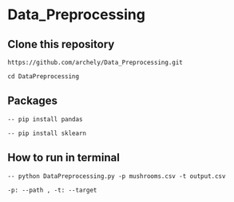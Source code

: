 # Data_Preprocessing

## Clone this repository

` https://github.com/archely/Data_Preprocessing.git `

` cd DataPreprocessing `


## Packages

``` -- pip install pandas ```

``` -- pip install sklearn ```

## How to run in terminal 

``` -- python DataPreprocessing.py -p mushrooms.csv -t output.csv ```

``` -p: --path , -t: --target ```

